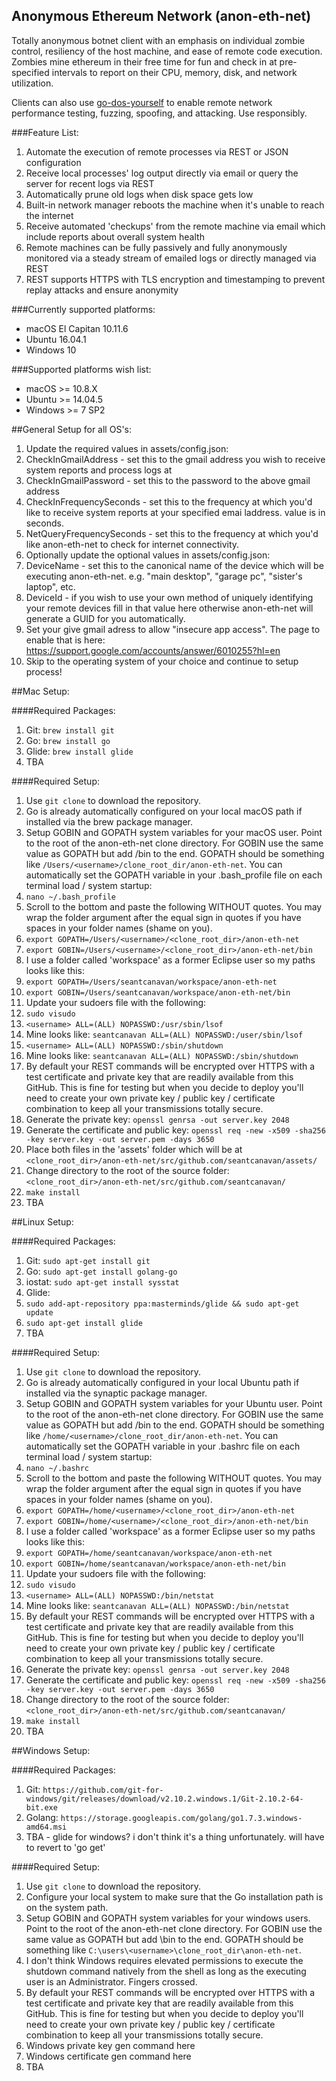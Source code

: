 ## Anonymous Ethereum Network (anon-eth-net)

Totally anonymous botnet client with an emphasis on individual zombie control, resiliency of the host machine, and ease of remote code execution. Zombies mine ethereum in their free time for fun and check in at pre-specified intervals to report on their CPU, memory, disk, and network utilization.

Clients can also use [go-dos-yourself](https://github.com/seantcanavan/go-dos-yourself) to enable remote network performance testing, fuzzing, spoofing, and attacking. Use responsibly.

###Feature List:
1. Automate the execution of remote processes via REST or JSON configuration
2. Receive local processes' log output directly via email or query the server for recent logs via REST
3. Automatically prune old logs when disk space gets low
4. Built-in network manager reboots the machine when it's unable to reach the internet
5. Receive automated 'checkups' from the remote machine via email which include reports about overall system health
6. Remote machines can be fully passively and fully anonymously monitored via a steady stream of emailed logs or directly managed via REST
7. REST supports HTTPS with TLS encryption and timestamping to prevent replay attacks and ensure anonymity

###Currently supported platforms:
- macOS El Capitan 10.11.6
- Ubuntu 16.04.1
- Windows 10

###Supported platforms wish list:
- macOS >= 10.8.X
- Ubuntu >= 14.04.5
- Windows >= 7 SP2

##General Setup for all OS's:
1. Update the required values in assets/config.json:
  1. CheckInGmailAddress - set this to the gmail address you wish to receive system reports and process logs at
  2. CheckInGmailPassword - set this to the password to the above gmail address
  3. CheckInFrequencySeconds - set this to the frequency at which you'd like to receive system reports at your specified emai laddress. value is in seconds.
  4. NetQueryFrequencySeconds - set this to the frequency at which you'd like anon-eth-net to check for internet connectivity.
2. Optionally update the optional values in assets/config.json:
  1. DeviceName - set this to the canonical name of the device which will be executing anon-eth-net. e.g. "main desktop", "garage pc", "sister's laptop", etc.
  2. DeviceId - if you wish to use your own method of uniquely identifying your remote devices fill in that value here otherwise anon-eth-net will generate a GUID for you automatically.
3. Set your give gmail adress to allow "insecure app access". The page to enable that is here: https://support.google.com/accounts/answer/6010255?hl=en
4. Skip to the operating system of your choice and continue to setup process!


##Mac Setup:

####Required Packages:
1. Git: `brew install git`
2. Go: `brew install go`
3. Glide: `brew install glide`
4. TBA

####Required Setup:
1. Use `git clone` to download the repository.
2. Go is already automatically configured on your local macOS path if installed via the brew package manager.
3. Setup GOBIN and GOPATH system variables for your macOS user. Point to the root of the anon-eth-net clone directory. For GOBIN use the same value as GOPATH but add /bin to the end. GOPATH should be something like `/Users/<username>/clone_root_dir/anon-eth-net`. You can automatically set the GOPATH variable in your .bash_profile file on each terminal load / system startup:
  1. `nano ~/.bash_profile`
  2. Scroll to the bottom and paste the following WITHOUT quotes. You may wrap the folder argument after the equal sign in quotes if you have spaces in your folder names (shame on you).
  3. `export GOPATH=/Users/<username>/<clone_root_dir>/anon-eth-net`
  4. `export GOBIN=/Users/<username>/<clone_root_dir>/anon-eth-net/bin`
  5. I use a folder called 'workspace' as a former Eclipse user so my paths looks like this:
  6. `export GOPATH=/Users/seantcanavan/workspace/anon-eth-net`
  7. `export GOBIN=/Users/seantcanavan/workspace/anon-eth-net/bin`
4. Update your sudoers file with the following:
  1. `sudo visudo`
  2. `<username> ALL=(ALL) NOPASSWD:/usr/sbin/lsof`
  3. Mine looks like: `seantcanavan ALL=(ALL) NOPASSWD:/user/sbin/lsof`
  4. `<username> ALL=(ALL) NOPASSWD:/sbin/shutdown`
  5. Mine looks like: `seantcanavan ALL=(ALL) NOPASSWD:/sbin/shutdown`
5. By default your REST commands will be encrypted over HTTPS with a test certificate and private key that are readily available from this GitHub. This is fine for testing but when you decide to deploy you'll need to create your own private key / public key / certificate combination to keep all your transmissions totally secure.
  1. Generate the private key: `openssl genrsa -out server.key 2048`
  2. Generate the certificate and public key: `openssl req -new -x509 -sha256 -key server.key -out server.pem -days 3650`
  3. Place both files in the 'assets' folder which will be at `<clone_root_dir>/anon-eth-net/src/github.com/seantcanavan/assets/`
6. Change directory to the root of the source folder: `<clone_root_dir>/anon-eth-net/src/github.com/seantcanavan/`
7. `make install`
8. TBA

##Linux Setup:

####Required Packages:
1. Git: `sudo apt-get install git`
2. Go: `sudo apt-get install golang-go`
3. iostat: `sudo apt-get install sysstat`
4. Glide:
  1. `sudo add-apt-repository ppa:masterminds/glide && sudo apt-get update`
  2. `sudo apt-get install glide`
5. TBA

####Required Setup:
1. Use `git clone` to download the repository.
2. Go is already automatically configured in your local Ubuntu path if installed via the synaptic package manager.
3. Setup GOBIN and GOPATH system variables for your Ubuntu user. Point to the root of the anon-eth-net clone directory. For GOBIN use the same value as GOPATH but add /bin to the end. GOPATH should be something like `/home/<username>/clone_root_dir/anon-eth-net`. You can automatically set the GOPATH variable in your .bashrc file on each terminal load / system startup:
  1. `nano ~/.bashrc`
  2. Scroll to the bottom and paste the following WITHOUT quotes. You may wrap the folder argument after the equal sign in quotes if you have spaces in your folder names (shame on you).
  3. `export GOPATH=/home/<username>/<clone_root_dir>/anon-eth-net`
  4. `export GOBIN=/home/<username>/<clone_root_dir>/anon-eth-net/bin`
  5. I use a folder called 'workspace' as a former Eclipse user so my paths looks like this:
  6. `export GOPATH=/home/seantcanavan/workspace/anon-eth-net`
  7. `export GOBIN=/home/seantcanavan/workspace/anon-eth-net/bin`
4. Update your sudoers file with the following:
  1. `sudo visudo`
  2. `<username> ALL=(ALL) NOPASSWD:/bin/netstat`
  3. Mine looks like: `seantcanavan ALL=(ALL) NOPASSWD:/bin/netstat`
5. By default your REST commands will be encrypted over HTTPS with a test certificate and private key that are readily available from this GitHub. This is fine for testing but when you decide to deploy you'll need to create your own private key / public key / certificate combination to keep all your transmissions totally secure.
  1. Generate the private key: `openssl genrsa -out server.key 2048`
  2. Generate the certificate and public key: `openssl req -new -x509 -sha256 -key server.key -out server.pem -days 3650`
6. Change directory to the root of the source folder: `<clone_root_dir>/anon-eth-net/src/github.com/seantcanavan/`
7. `make install`
8. TBA

##Windows Setup:


####Required Packages:
1. Git: `https://github.com/git-for-windows/git/releases/download/v2.10.2.windows.1/Git-2.10.2-64-bit.exe`
2. Golang: `https://storage.googleapis.com/golang/go1.7.3.windows-amd64.msi`
3. TBA - glide for windows? i don't think it's a thing unfortunately. will have to revert to 'go get'

####Required Setup:
1. Use `git clone` to download the repository.
2. Configure your local system to make sure that the Go installation path is on the system path.
3. Setup GOBIN and GOPATH system variables for your windows users. Point to the root of the anon-eth-net clone directory. For GOBIN use the same value as GOPATH but add \bin to the end. GOPATH should be something like `C:\users\<username>\clone_root_dir\anon-eth-net`.
4. I don't think Windows requires elevated permissions to execute the shutdown command natively from the shell as long as the executing user is an Administrator. Fingers crossed.
5. By default your REST commands will be encrypted over HTTPS with a test certificate and private key that are readily available from this GitHub. This is fine for testing but when you decide to deploy you'll need to create your own private key / public key / certificate combination to keep all your transmissions totally secure.
  1. Windows private key gen command here
  2. Windows certificate gen command here
6. TBA
